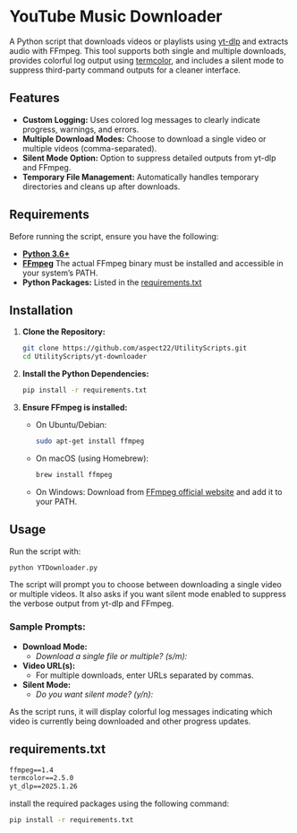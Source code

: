 # YouTube Music Downloader

A Python script that downloads videos or playlists using [yt-dlp](https://github.com/yt-dlp/yt-dlp) and extracts audio with FFmpeg. This tool supports both single and multiple downloads, provides colorful log output using [termcolor](https://pypi.org/project/termcolor/), and includes a silent mode to suppress third-party command outputs for a cleaner interface.

## Features

- **Custom Logging:** Uses colored log messages to clearly indicate progress, warnings, and errors.
- **Multiple Download Modes:** Choose to download a single video or multiple videos (comma-separated).
- **Silent Mode Option:** Option to suppress detailed outputs from yt-dlp and FFmpeg.
- **Temporary File Management:** Automatically handles temporary directories and cleans up after downloads.

## Requirements

Before running the script, ensure you have the following:

- [**Python 3.6+**](https://www.python.org/downloads/)
- [**FFmpeg**](https://ffmpeg.org/download.html) The actual FFmpeg binary must be installed and accessible in your system’s PATH.
- **Python Packages:** Listed in the [requirements.txt](#requirementstxt)

## Installation

1. **Clone the Repository:**

   ```bash
   git clone https://github.com/aspect22/UtilityScripts.git
   cd UtilityScripts/yt-downloader
   ```

2. **Install the Python Dependencies:**

   ```bash
   pip install -r requirements.txt
   ```

3. **Ensure FFmpeg is installed:**

   - On Ubuntu/Debian:
     ```bash
     sudo apt-get install ffmpeg
     ```
   - On macOS (using Homebrew):
     ```bash
     brew install ffmpeg
     ```
   - On Windows: Download from [FFmpeg official website](https://ffmpeg.org/) and add it to your PATH.

## Usage

Run the script with:

```bash
python YTDownloader.py
```

The script will prompt you to choose between downloading a single video or multiple videos. It also asks if you want silent mode enabled to suppress the verbose output from yt-dlp and FFmpeg.

### Sample Prompts:

- **Download Mode:**
  - _Download a single file or multiple? (s/m):_
- **Video URL(s):**
  - For multiple downloads, enter URLs separated by commas.
- **Silent Mode:**
  - _Do you want silent mode? (y/n):_

As the script runs, it will display colorful log messages indicating which video is currently being downloaded and other progress updates.

## requirements.txt

```txt
ffmpeg==1.4
termcolor==2.5.0
yt_dlp==2025.1.26
```

install the required packages using the following command:

```bash
pip install -r requirements.txt
```
